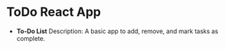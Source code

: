 # ToDo React App
*  **To-Do List** Description: A basic app to add, remove, and mark tasks as complete.
